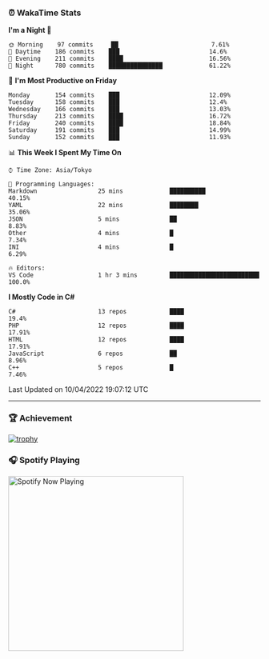 ### ⏰ WakaTime Stats


<!--START_SECTION:waka-->
**I'm a Night 🦉** 

```text
🌞 Morning    97 commits     ██                          7.61% 
🌆 Daytime    186 commits    ███                         14.6% 
🌃 Evening    211 commits    ████                        16.56% 
🌙 Night      780 commits    ███████████████             61.22%

```
📅 **I'm Most Productive on Friday** 

```text
Monday       154 commits    ███                         12.09% 
Tuesday      158 commits    ███                         12.4% 
Wednesday    166 commits    ███                         13.03% 
Thursday     213 commits    ████                        16.72% 
Friday       240 commits    ████                        18.84% 
Saturday     191 commits    ███                         14.99% 
Sunday       152 commits    ███                         11.93%

```


📊 **This Week I Spent My Time On** 

```text
⌚︎ Time Zone: Asia/Tokyo

💬 Programming Languages: 
Markdown                 25 mins             ██████████                  40.15% 
YAML                     22 mins             ████████                    35.06% 
JSON                     5 mins              ██                          8.83% 
Other                    4 mins              █                           7.34% 
INI                      4 mins              █                           6.29%

🔥 Editors: 
VS Code                  1 hr 3 mins         █████████████████████████   100.0%

```

**I Mostly Code in C#** 

```text
C#                       13 repos            ████                        19.4% 
PHP                      12 repos            ████                        17.91% 
HTML                     12 repos            ████                        17.91% 
JavaScript               6 repos             ██                          8.96% 
C++                      5 repos             █                           7.46%

```



 Last Updated on 10/04/2022 19:07:12 UTC
<!--END_SECTION:waka-->

---

### 🏆 Achievement

[![trophy](https://github-profile-trophy.vercel.app/?username=Slime-hatena&theme=flat&no-bg=true&no-frame=true&column=8)](https://github.com/ryo-ma/github-profile-trophy)

### 🎧 Spotify Playing

[<img src="https://spotify-now-playing-slime-hatena.vercel.app/api/spotify-playing" alt="Spotify Now Playing" width="350" />](https://open.spotify.com/user/slime_hatena)

<!--
**Slime-hatena/Slime-hatena** is a ✨ _special_ ✨ repository because its `README.md` (this file) appears on your GitHub profile.

Here are some ideas to get you started:

- 🔭 I’m currently working on ...
- 🌱 I’m currently learning ...
- 👯 I’m looking to collaborate on ...
- 🤔 I’m looking for help with ...
- 💬 Ask me about ...
- 📫 How to reach me: ...
- 😄 Pronouns: ...
- ⚡ Fun fact: ...
-->
